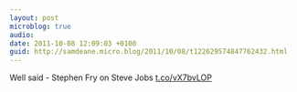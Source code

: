```yaml
---
layout: post
microblog: true
audio: 
date: 2011-10-08 12:09:03 +0100
guid: http://samdeane.micro.blog/2011/10/08/t122629574847762432.html
---
```

Well said - Stephen Fry on Steve Jobs [t.co/vX7bvLOP](http://t.co/vX7bvLOP)
